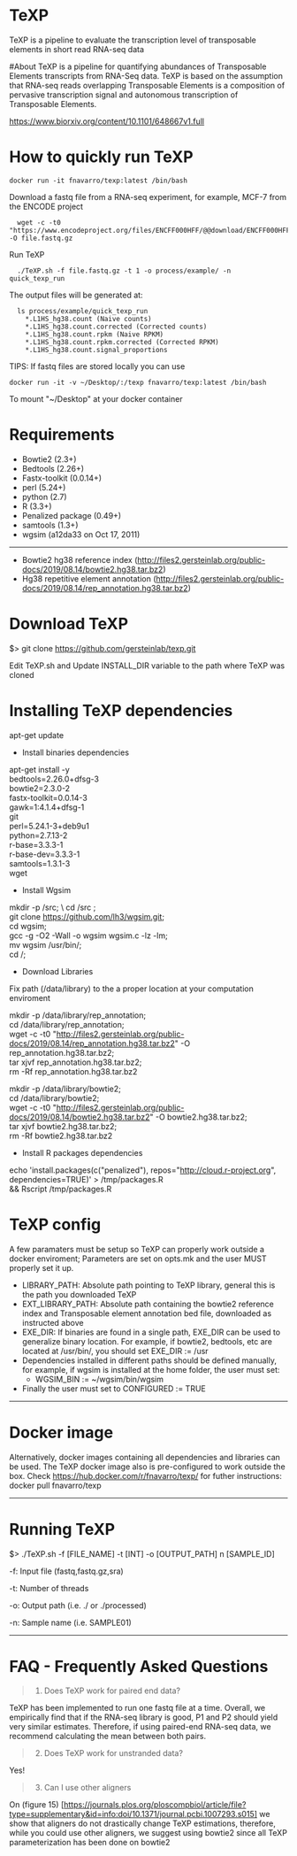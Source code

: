 # TeXP
TeXP is a pipeline to evaluate the transcription level of transposable elements in short read RNA-seq data

#About
TeXP is a pipeline for quantifying abundances of Transposable Elements transcripts from RNA-Seq data. TeXP is based on the assumption that RNA-seq reads overlapping Transposable Elements is a composition of pervasive transcription signal and autonomous transcription of Transposable Elements.

https://www.biorxiv.org/content/10.1101/648667v1.full

# How to quickly run TeXP

```
docker run -it fnavarro/texp:latest /bin/bash
```

Download a fastq file from a RNA-seq experiment, for example, MCF-7 from the ENCODE project

```  
  wget -c -t0 "https://www.encodeproject.org/files/ENCFF000HFF/@@download/ENCFF000HFF.fastq.gz" -O file.fastq.gz
```
  
Run TeXP
```
  ./TeXP.sh -f file.fastq.gz -t 1 -o process/example/ -n quick_texp_run
```
The output files will be generated at:
```
  ls process/example/quick_texp_run
	*.L1HS_hg38.count (Naive counts) 
	*.L1HS_hg38.count.corrected (Corrected counts)
	*.L1HS_hg38.count.rpkm (Naive RPKM)
	*.L1HS_hg38.count.rpkm.corrected (Corrected RPKM)
	*.L1HS_hg38.count.signal_proportions 
```

TIPS:
If fastq files are stored locally you can use
```
docker run -it -v ~/Desktop/:/texp fnavarro/texp:latest /bin/bash
```
To mount "~/Desktop" at your docker container

# Requirements
 - Bowtie2 (2.3+)
 - Bedtools (2.26+)
 - Fastx-toolkit (0.0.14+)
 - perl (5.24+)
 - python (2.7)
 - R (3.3+)
  - Penalized package (0.49+)
 - samtools (1.3+)
 - wgsim (a12da33 on Oct 17, 2011)
---
 - Bowtie2 hg38 reference index (http://files2.gersteinlab.org/public-docs/2019/08.14/bowtie2.hg38.tar.bz2)
 - Hg38 repetitive element annotation (http://files2.gersteinlab.org/public-docs/2019/08.14/rep_annotation.hg38.tar.bz2)
 
# Download TeXP
 $> git clone https://github.com/gersteinlab/texp.git

 Edit TeXP.sh and Update INSTALL_DIR variable to the path where TeXP was cloned 

 # Installing TeXP dependencies
apt-get update

- Install binaries dependencies

apt-get install -y \
	bedtools=2.26.0+dfsg-3 \
	bowtie2=2.3.0-2 \
	fastx-toolkit=0.0.14-3 \
	gawk=1:4.1.4+dfsg-1 \
	git \
	perl=5.24.1-3+deb9u1 \
	python=2.7.13-2 \
	r-base=3.3.3-1 \
	r-base-dev=3.3.3-1 \
	samtools=1.3.1-3 \
	wget 


- Install Wgsim

mkdir -p /src; \ 
	cd /src ; \
	git clone https://github.com/lh3/wgsim.git; \
	cd wgsim; \
	gcc -g -O2 -Wall -o wgsim wgsim.c -lz -lm; \
	mv wgsim /usr/bin/; \
	cd /;


- Download Libraries

Fix path (/data/library) to the a proper location at your computation enviroment

mkdir -p /data/library/rep_annotation; \
	cd /data/library/rep_annotation; \
	wget -c -t0 "http://files2.gersteinlab.org/public-docs/2019/08.14/rep_annotation.hg38.tar.bz2" -O rep_annotation.hg38.tar.bz2; \
	tar xjvf rep_annotation.hg38.tar.bz2; \
	rm -Rf rep_annotation.hg38.tar.bz2
	
mkdir -p /data/library/bowtie2; \
	cd /data/library/bowtie2; \
	wget -c -t0 "http://files2.gersteinlab.org/public-docs/2019/08.14/bowtie2.hg38.tar.bz2" -O bowtie2.hg38.tar.bz2; \
	tar xjvf bowtie2.hg38.tar.bz2; \
	rm -Rf bowtie2.hg38.tar.bz2



- Install R packages dependencies

echo 'install.packages(c("penalized"), repos="http://cloud.r-project.org", dependencies=TRUE)' > /tmp/packages.R \
    && Rscript /tmp/packages.R


# TeXP config
 A few paramaters must be setup so TeXP can properly work outside a docker enviroment; Parameters are set on opts.mk and the user MUST properly set it up.

 - LIBRARY_PATH: Absolute path pointing to TeXP library, general this is the path you downloaded TeXP
 - EXT_LIBRARY_PATH: Absolute path containing the bowtie2 reference index and Transposable element annotation bed file, downloaded as instructed above
 - EXE_DIR: If binaries are found in a single path, EXE_DIR can be used to generalize binary location. For example, if bowtie2, bedtools, etc are located at /usr/bin/, you should set EXE_DIR := /usr
 - Dependencies installed in different paths should be defined manually, for example, if wgsim is installed at the home folder, the user must set:
    - WGSIM_BIN := ~/wgsim/bin/wgsim
  - Finally the user must set to CONFIGURED := TRUE

---


# Docker image
Alternatively, docker images containing all dependencies and libraries can be used. The TeXP docker image also is pre-configured to work outside the box.
Check https://hub.docker.com/r/fnavarro/texp/ for futher instructions:
docker pull fnavarro/texp


---
# Running TeXP
 $> ./TeXP.sh -f [FILE_NAME] -t [INT] -o [OUTPUT_PATH] n [SAMPLE_ID]
 

 -f: Input file (fastq,fastq.gz,sra)

 -t: Number of threads

 -o: Output path (i.e. ./ or ./processed)

 -n: Sample name (i.e. SAMPLE01)
 
 ---

 # FAQ - Frequently Asked Questions
 > 1) Does TeXP work for paired end data?

TeXP has been implemented to run one fastq file at a time. Overall, we empirically find that if the RNA-seq library is good, P1 and P2 should yield very similar estimates. Therefore, if using paired-end RNA-seq data, we recommend calculating the mean between both pairs.
 
 > 2) Does TeXP work for unstranded data?
 
 Yes!

> 3) Can I use other aligners

On (figure 15) [https://journals.plos.org/ploscompbiol/article/file?type=supplementary&id=info:doi/10.1371/journal.pcbi.1007293.s015] we show that aligners do not drastically change TeXP estimations, therefore, while you could use other aligners, we suggest using bowtie2 since all TeXP parameterization has been done on bowtie2

